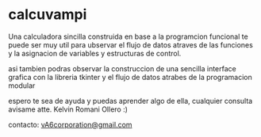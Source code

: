# calcuvampi
Una calculadora sincilla construida en base a la programcion funcional
te puede ser muy util para ubservar el flujo de datos atraves de las
funciones y la asignacion de variables y estructuras de control.

asi tambien podras observar la construccion de una sencilla interface grafica con la libreria tkinter y el flujo de datos atrabes de la programacion modular

espero te sea de ayuda y puedas aprender algo de ella, cualquier consulta avisame atte. Kelvin Romani Ollero :)

contacto:
 vA6corporation@gmail.com
